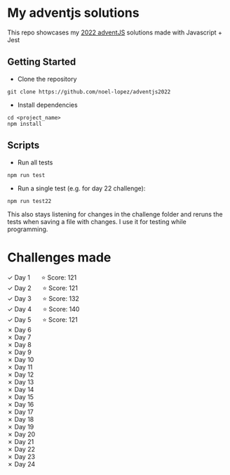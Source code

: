 # My adventjs solutions
This repo showcases my [2022 adventJS](https://adventjs.dev/en) solutions made with Javascript + Jest

## Getting Started

- Clone the repository
```
git clone https://github.com/noel-lopez/adventjs2022
```
- Install dependencies
```
cd <project_name>
npm install
```
## Scripts

- Run all tests
```
npm run test
```
- Run a single test (e.g. for day 22 challenge):
```
npm run test22
```
This also stays listening for changes in the challenge folder and reruns the tests when saving a file with changes. I use it for testing while programming.

# Challenges made
&check; Day 1 &nbsp;&nbsp;&emsp;⭐ Score: 121 <br />
&check; Day 2 &nbsp;&nbsp;&emsp;⭐ Score: 121 <br />
&check; Day 3 &nbsp;&nbsp;&emsp;⭐ Score: 132 <br />
&check; Day 4 &nbsp;&nbsp;&emsp;⭐ Score: 140 <br />
&check; Day 5 &nbsp;&nbsp;&emsp;⭐ Score: 121 <br />
&cross; Day 6 <!--&nbsp;&nbsp;&emsp;⭐ Score: --> <br />
&cross; Day 7 <!--&nbsp;&nbsp;&emsp;⭐ Score: --> <br />
&cross; Day 8 <!--&nbsp;&nbsp;&emsp;⭐ Score: --> <br />
&cross; Day 9 <!--&nbsp;&nbsp;&emsp;⭐ Score: --> <br />
&cross; Day 10 <!--&nbsp;&nbsp;&ensp;⭐ Score: --> <br />
&cross; Day 11 <!--&nbsp;&nbsp;&ensp;⭐ Score: --> <br />
&cross; Day 12 <!--&nbsp;&nbsp;&ensp;⭐ Score: --> <br />
&cross; Day 13 <!--&nbsp;&nbsp;&ensp;⭐ Score: --> <br />
&cross; Day 14 <!--&nbsp;&nbsp;&ensp;⭐ Score: --> <br />
&cross; Day 15 <!--&nbsp;&nbsp;&ensp;⭐ Score: --> <br />
&cross; Day 16 <!--&nbsp;&nbsp;&ensp;⭐ Score: --> <br />
&cross; Day 17 <!--&nbsp;&nbsp;&ensp;⭐ Score: --> <br />
&cross; Day 18 <!--&nbsp;&nbsp;&ensp;⭐ Score: --> <br />
&cross; Day 19 <!--&nbsp;&nbsp;&ensp;⭐ Score: --> <br />
&cross; Day 20 <!--&nbsp;&nbsp;&ensp;⭐ Score: --> <br />
&cross; Day 21 <!--&nbsp;&nbsp;&ensp;⭐ Score: --> <br />
&cross; Day 22 <!--&nbsp;&nbsp;&ensp;⭐ Score: --> <br />
&cross; Day 23 <!--&nbsp;&nbsp;&ensp;⭐ Score: --> <br />
&cross; Day 24 <!--&nbsp;&nbsp;&ensp;⭐ Score: --> <br />